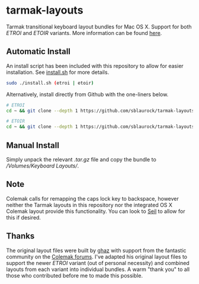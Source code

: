 tarmak-layouts
==============

Tarmak transitional keyboard layout bundles for Mac OS X. Support for both *ETROI* and *ETOIR* variants. More information can be found [here](http://forum.colemak.com/viewtopic.php?pid=14776).

## Automatic Install
An install script has been included with this repository to allow for easier installation. See [install.sh](https://github.com/sblaurock/tarmak-layouts/blob/master/install.sh) for more details.
```bash
sudo ./install.sh (etroi | etoir)
```
Alternatively, install directly from Github with the one-liners below.
```bash
# ETROI
cd ~ && git clone --depth 1 https://github.com/sblaurock/tarmak-layouts.git && cd tarmak-layouts && chmod +x install.sh && sudo ./install.sh etroi
```

```bash
# ETOIR
cd ~ && git clone --depth 1 https://github.com/sblaurock/tarmak-layouts.git && cd tarmak-layouts && chmod +x install.sh && sudo ./install.sh etoir
```

## Manual Install
Simply unpack the relevant *.tar.gz* file and copy the bundle to */Volumes/Keyboard Layouts/*.

## Note
Colemak calls for remapping the caps lock key to backspace, however neither the Tarmak layouts in this repository nor the integrated OS X Colemak layout provide this functionality. You can look to [Seil](https://pqrs.org/osx/karabiner/seil.html.en) to allow for this if desired.

## Thanks
The original layout files were built by [ghaz](http://forum.colemak.com/profile.php?id=2210) with support from the fantastic community on the [Colemak forums](http://forum.colemak.com/). I've adapted his original layout files to support the newer *ETROI* variant (out of personal necessity) and combined layouts from each variant into individual bundles. A warm "thank you" to all those who contributed before me to made this possible.
